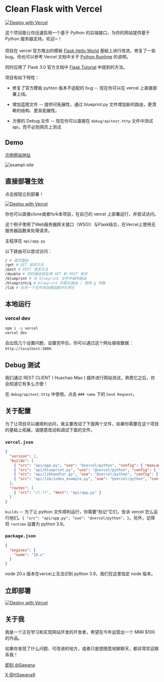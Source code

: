 # Clean Flask with Vercel 

[![Deploy with Vercel](https://vercel.com/button)](https://vercel.com/new/clone?repository-url=https%3A%2F%2Fgithub.com%2Fningxzx%2Fclean-flask-vercel-api.git)

这个项目能让你迅速启用一个基于 Python 的后端接口，为你的网站提供基于 Python 服务器支持。欢迎⭐！

项目在 vercel 官方推出的模板 [Flask Hello World](https://vercel.com/templates/python/flask-hello-world) 基础上进行改进，修复了一些bug。你也可以参考 Vercel 文档中关于 [Python Runtime](https://vercel.com/docs/concepts/functions/serverless-functions/runtimes/python) 的说明。

同时应用了 Flask 3.0 官方文档中 [Flask Tutorial](https://flask.palletsprojects.com/en/3.0.x/tutorial/) 中提到的方法。

项目有如下特性：

- 修复了官方模板 pyhton 版本不适配的 bug -- 现在你可以在 vercel 上直接部署上线。

- 增加蓝图文件 -- 提供可拓展性，通过 blueprint.py 文件增加新的路由，更清晰的结构、更具拓展性。

- 方便的 Debug 文件 -- 现在你可以直接在 `debug/apitest.http` 文件中测试api，而不必到网页上测试

## Demo

[示例网站地址](https://demo-flask-vercel.sawana.site/)

![exampl-site](./example-site.png)

## 直接部署生效

点击按钮立刻部署！

[![Deploy with Vercel](https://vercel.com/button)](https://vercel.com/new/clone?repository-url=https%3A%2F%2Fgithub.com%2Fningxzx%2Fclean-flask-vercel-api.git)

你也可以直接clone或者fork本项目，在自己的 vercel 上部署运行，并尝试访问。

这个例子使用了Web服务器网关接口（WSGI）与Flask结合，在Vercel上使用无服务器函数来处理请求。 

主程序在 `api/app.py`

以下路由可以尝试访问：
```bash
/ # 首页路由
/get # GET 请求方法
/post # POST 请求方法
/double # 同时接收和处理 GET 和 POST 请求
/blueprint # 在 blueprint 文件中编写路由
/blueprint/g # blueprint 的更长路由 / 使用 g 参数
/lib # 在另一个文件夹创建函数并引用它
```

## 本地运行 

### vercel dev

```bash
npm i -g vercel
vercel dev
```

会出现几个设置问题，设置完毕后，你可以通过这个网址接收数据： `http://localhost:3000`.

## Debug 测试

我们通过 REST CLIENT ( Huachao Mao ) 插件进行网站测试，熟悉它之后，你会知道它有多么方便！

在 `debug/apitest.http` 中使用。点击 `### name` 下的 `Send Request`。

## 关于配置

为了让项目可以被顺利访问，我主要改动了下面两个文件，如果你需要在这个项目的基础上拓展，请随意改动和调试下面的文件。

### `vercel.json`

```json
{
  "version": 2,
  "builds": [
    { "src": "api/app.py", "use": "@vercel/python", "config": { "maxLambdaSize": "15mb", "runtime": "python3.9" } },
    { "src": "api/blueprint.py", "use": "@vercel/python", "config": { "maxLambdaSize": "15mb", "runtime": "python3.9" } },
    { "src": "api/libhandler.py", "use": "@vercel/python", "config": { "maxLambdaSize": "15mb", "runtime": "python3.9" } },
    { "src": "api/lib/index_example.py", "use": "@vercel/python", "config": { "maxLambdaSize": "15mb", "runtime": "python3.9" } }
  ],
  "routes": [
    { "src": "/(.*)", "dest": "api/app.py" }
  ]
}
```

`builds` -- 为了让 python 文件顺利运行，你需要“标记”它们，告诉 vercel 怎么运行他们。`{ "src": "api/app.py", "use": "@vercel/python", }`。另外，记得将 `runtime` 设置为 python 3.9。

### `package.json`

```json
{
  "engines": {
    "node": "18.x"
  }
}
```

node 20.x 版本在vercel上无法识别 python 3.9，我们在这里指定 node 版本。

## 立即部署

[![Deploy with Vercel](https://vercel.com/button)](https://vercel.com/new/clone?repository-url=https%3A%2F%2Fgithub.com%2Fningxzx%2Fclean-flask-vercel-api.git)

## 关于我

我是一个正在学习和实现网站开发的开发者，希望在今年运营出一个 MRR $100 的作品。

如果你发现了什么问题、可改进的地方，或者只是想随意地聊聊天，都非常欢迎联系我！

[即刻 @Sawana](https://okjk.co/Mx4XUR)

[X @HSawana9](https://twitter.com/HSawana9)
